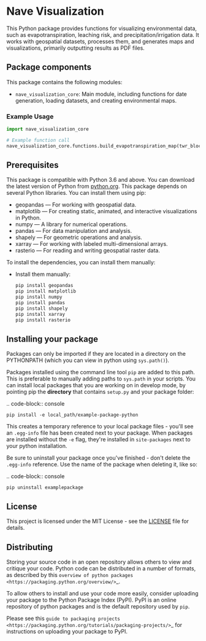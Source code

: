# Nave Visualization

This Python package provides functions for visualizing environmental data, such as evapotranspiration, leaching risk, and precipitation/irrigation data. It works with geospatial datasets, processes them, and generates maps and visualizations, primarily outputting results as PDF files.

## Package components

This package contains the following modules:

- `nave_visualization_core`: Main module, including functions for date generation, loading datasets, and creating environmental maps.


### Example Usage

```python
import nave_visualization_core

# Example function call
nave_visualization_core.functions.build_evapotranspiration_map(twr_block, output)

```


Prerequisites
-----
This package is compatible with Python 3.6 and above. You can download the latest version of Python from [python.org](https://www.python.org/downloads/).
This package depends on several Python libraries. You can install them using pip:

- geopandas — For working with geospatial data.
- matplotlib — For creating static, animated, and interactive visualizations in Python.
- numpy — A library for numerical operations.
- pandas — For data manipulation and analysis.
- shapely — For geometric operations and analysis.
- xarray — For working with labeled multi-dimensional arrays.
- rasterio — For reading and writing geospatial raster data.

To install the dependencies, you can install them manually:
 - Install them manually:

     ```bash
     pip install geopandas 
     pip install matplotlib 
     pip install numpy 
     pip install pandas 
     pip install shapely 
     pip install xarray 
     pip install rasterio
     ```


Installing your package
-----------------------

Packages can only be imported if they are located in a directory on the PYTHONPATH (which you can view in python using ``sys.path()``).

Packages installed using the command line tool ``pip`` are added to this path.
This is preferable to manually adding paths to ``sys.path`` in your scripts.
You can install local packages that you are working on in develop mode, by pointing pip the **directory** that contains `setup.py` and your package folder:

.. code-block:: console

    pip install -e local_path/example-package-python

This creates a temporary reference to your local package files - you'll see an `.egg-info` file has been created next to your package.
When packages are installed without the ``-e`` flag, they're installed in `site-packages` next to your python installation.

Be sure to uninstall your package once you've finished - don't delete the `.egg-info` reference.
Use the name of the package when deleting it, like so:

.. code-block:: console

    pip uninstall examplepackage






License
-------
This project is licensed under the MIT License - see the [LICENSE](LICENSE) file for details.

Distributing
------------

Storing your source code in an open repository allows others to view and critique your code. Python code can be distributed in a number of formats, as described by this `overview of python packages <https://packaging.python.org/overview/>`_.

To allow others to install and use your code more easily, consider uploading your package to the Python Package Index (PyPI).
PyPI is an online repository of python packages and is the default repository used by ``pip``.

Please see this `guide to packaging projects <https://packaging.python.org/tutorials/packaging-projects/>`_ for instructions on uploading your package to PyPI.